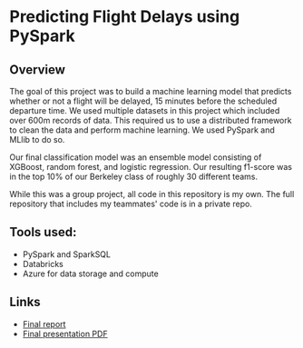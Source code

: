 # Predicting Flight Delays using PySpark

## Overview

The goal of this project was to build a machine learning model that predicts whether or not a flight will be delayed, 15 minutes before the scheduled departure time. We used multiple datasets in this project which included over 600m records of data. This required us to use a distributed framework to clean the data and perform machine learning. We used PySpark and MLlib to do so. 

Our final classification model was an ensemble model consisting of XGBoost, random forest, and logistic regression. Our resulting f1-score was in the top 10% of our Berkeley class of roughly 30 different teams. 

While this was a group project, all code in this repository is my own. The full repository that includes my teammates' code is in a private repo. 

## Tools used:

- PySpark and SparkSQL
- Databricks
- Azure for data storage and compute

## Links

- [Final report](https://github.com/trevor-johnson/flight_delays/blob/master/final_report.ipynb)
- [Final presentation PDF](https://github.com/trevor-johnson/flight_delays/blob/master/presentation_of_results.pdf)

